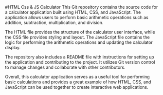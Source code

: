 
#HTML Css & JS Calculator
This Git repository contains the source code for a calculator application built using HTML, CSS, and JavaScript. The application allows users to perform basic arithmetic operations such as addition, subtraction, multiplication, and division.

The HTML file provides the structure of the calculator user interface, while the CSS file provides styling and layout. The JavaScript file contains the logic for performing the arithmetic operations and updating the calculator display.

The repository also includes a README file with instructions for setting up the application and contributing to the project. It utilizes Git version control to manage changes and collaborate with other contributors.

Overall, this calculator application serves as a useful tool for performing basic calculations and provides a great example of how HTML, CSS, and JavaScript can be used together to create interactive web applications.
